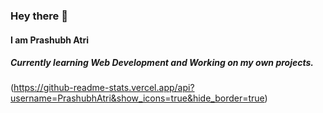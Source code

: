 ### Hey there 👋
#### I am Prashubh Atri
##### Currently learning Web Development and Working on my own projects.
(https://github-readme-stats.vercel.app/api?username=PrashubhAtri&show_icons=true&hide_border=true)
<!--
**PrashubhAtri/PrashubhAtri** is a ✨ _special_ ✨ repository because its `README.md` (this file) appears on your GitHub profile.

Here are some ideas to get you started:

- 🔭 I’m currently working on ...
- 🌱 I’m currently learning ...
- 👯 I’m looking to collaborate on ...
- 🤔 I’m looking for help with ...
- 💬 Ask me about ...
- 📫 How to reach me: ...
- 😄 Pronouns: ...
- ⚡ Fun fact: ...
-->
